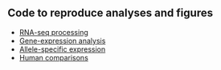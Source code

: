 ## Code to reproduce analyses and figures 

- [RNA-seq processing](rna_seq_data_processing.md)
- [Gene-expression analysis](gene_expression_notebook.md)
- [Allele-specific expression](ase_analysis_notebook.md)
- [Human comparisons](human_notebook.md)





